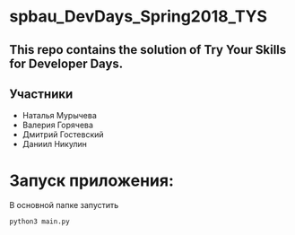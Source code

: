 # spbau_DevDays_Spring2018_TYS
This repo contains the solution of Try Your Skills for Developer Days.
-----------------------------------------------------------------
## Участники
+ Наталья Мурычева
+ Валерия Горячева
+ Дмитрий Гостевский
+ Даниил Никулин

# Запуск приложения:

 В основной папке запустить

  ```python3 main.py```
